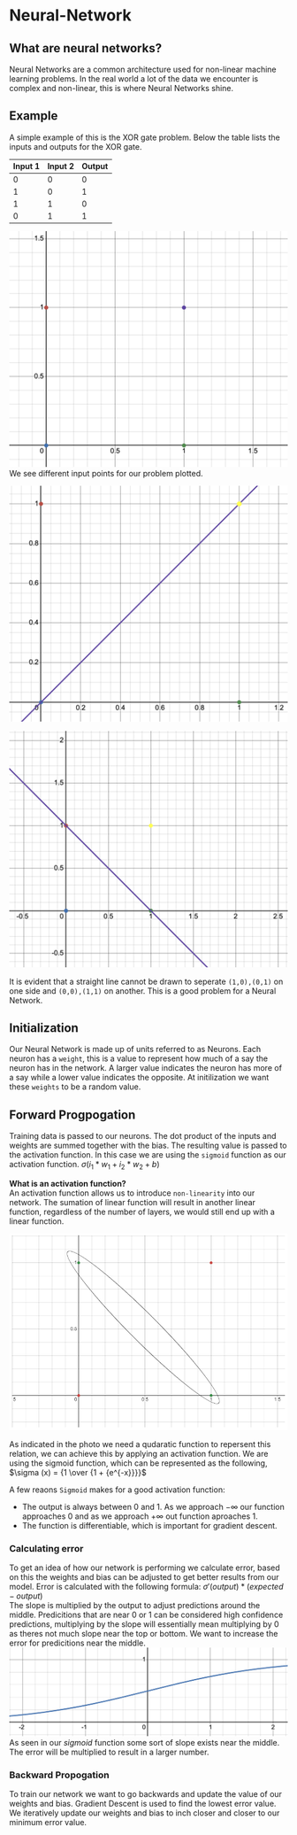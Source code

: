 # Neural-Network

## What are neural networks?

Neural Networks are a common architecture used for non-linear machine learning problems. In the real world a lot of the data we encounter is complex and non-linear, this is where Neural Networks shine.

## Example

A simple example of this is the XOR gate problem. Below the table lists the inputs and outputs for the XOR gate.

| Input 1 | Input 2 | Output |
| ------- | ------- | ------ |
| 0       | 0       | 0      |
| 1       | 0       | 1      |
| 1       | 1       | 0      |
| 0       | 1       | 1      |

![XOR inputs plotted](/images/xorPlot.png)
We see different input points for our problem plotted.

![Not Linearly seperatable 1](/images/notL1.png)

![Not Linearly seperatable 2](/images/notL2.png)

It is evident that a straight line cannot be drawn to seperate `(1,0),(0,1)` on one side and `(0,0),(1,1)` on another. This is a good problem for a Neural Network.

## Initialization

Our Neural Network is made up of units referred to as Neurons. Each neuron has a `weight`, this is a value to represent how much of a say the neuron has in the network. A larger value indicates the neuron has more of a say while a lower value indicates the opposite. At initilization we want these `weights` to be a random value.

## Forward Progpogation

Training data is passed to our neurons. The dot product of the inputs and weights are summed together with the bias. The resulting value is passed to the activation function. In this case we are using the `sigmoid` function as our activation function.
$\sigma ({i_1} * {w_1} + {i_2} * {w_2} + b)$ <br />

**What is an activation function?** <br />
An activation function allows us to introduce `non-linearity` into our network. The sumation of linear function will result in another linear function, regardless of the number of layers, we would still end up with a linear function.

![Boundary](/images/boundary.png)

As indicated in the photo we need a qudaratic function to repersent this relation, we can achieve this by applying an activation function. We are using the sigmoid function,
which can be represented as the following, $\sigma (x) = {1 \over {1 + {e^{-x}}}}$

A few reaons `Sigmoid` makes for a good activation function:

- The output is always between 0 and 1. As we approach $-\infty$ our function approaches 0 and as we approach $+\infty$ out function aproaches 1.
- The function is differentiable, which is important for gradient descent.

### Calculating error

To get an idea of how our network is performing we calculate error, based on this the weights and bias can be adjusted to get better results from our model. Error is calculated with the following formula: $\sigma′(output) * (expected - output)$ <br />
The slope is multiplied by the output to adjust predictions around the middle. Predicitions that are near 0 or 1 can be considered high confidence predictions, multiplying by the slope will essentially mean multiplying by 0 as theres not much slope near the top or bottom. We want to increase the error for predicitions near the middle.
![Sigmoid](/images/sigmoid.png)
As seen in our $sigmoid$ function some sort of slope exists near the middle. The error will be multiplied to result in a larger number.

### Backward Propogation

To train our network we want to go backwards and update the value of our weights and bias. Gradient Descent is used to find the lowest error value. We iteratively update our weights and bias to inch closer and closer to our minimum error value.

